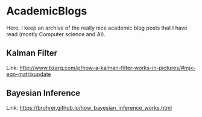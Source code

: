 # AcademicBlogs
Here, I keep an archive of the really nice academic blog posts that I have read (mostly Computer science and AI).

## Kalman Filter
Link: http://www.bzarg.com/p/how-a-kalman-filter-works-in-pictures/#mjx-eqn-matrixupdate

## Bayesian Inference
Link: https://brohrer.github.io/how_bayesian_inference_works.html
